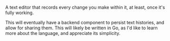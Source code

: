 A text editor that records every change you make within it, at least, once it's
fully working.

This will eventually have a backend component to persist text histories, and
allow for sharing them. This will likely be written in Go, as I'd like to learn
more about the language, and appreciate its simplicity.
